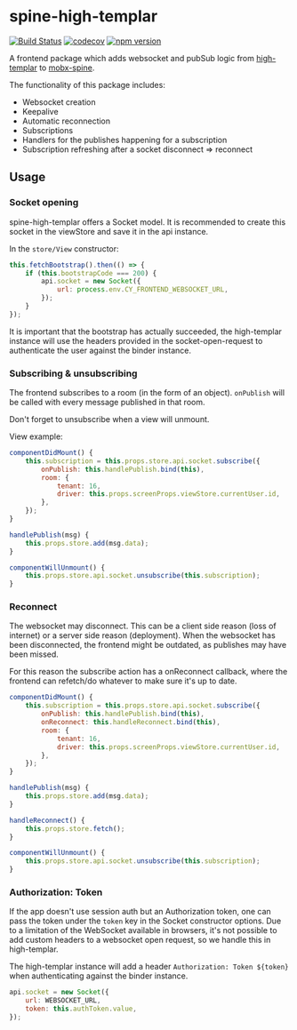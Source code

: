 # spine-high-templar

[![Build Status](https://travis-ci.org/CodeYellowBV/spine-high-templar.svg?branch=master)](https://travis-ci.org/CodeYellowBV/spine-high-templar)
[![codecov](https://codecov.io/gh/CodeYellowBV/spine-high-templar/branch/master/graph/badge.svg)](https://codecov.io/gh/CodeYellowBV/spine-high-templar)
[![npm version](https://img.shields.io/npm/v/spine-high-templar.svg?style=flat)](https://www.npmjs.com/package/spine-high-templar)

A frontend package which adds websocket and pubSub logic from [high-templar](https://github.com/CodeYellowBV/high-templar) to [mobx-spine](https://github.com/CodeYellowBV/mobx-spine).

The functionality of this package includes:
- Websocket creation
- Keepalive
- Automatic reconnection
- Subscriptions
- Handlers for the publishes happening for a subscription
- Subscription refreshing after a socket disconnect => reconnect

## Usage

### Socket opening

spine-high-templar offers a Socket model. It is recommended to create this socket in the viewStore and save it in the api instance.

In the `store/View` constructor:
```js
this.fetchBootstrap().then(() => {
    if (this.bootstrapCode === 200) {
        api.socket = new Socket({
            url: process.env.CY_FRONTEND_WEBSOCKET_URL,
        });
    }
});
```

It is important that the bootstrap has actually succeeded, the high-templar instance will use the headers provided in the socket-open-request to authenticate the user against the binder instance.

### Subscribing & unsubscribing

The frontend subscribes to a room (in the form of an object). `onPublish` will be called with every message published in that room.

Don't forget to unsubscribe when a view will unmount.

View example:
```js
componentDidMount() {
    this.subscription = this.props.store.api.socket.subscribe({
        onPublish: this.handlePublish.bind(this),
        room: {
            tenant: 16,
            driver: this.props.screenProps.viewStore.currentUser.id,
        },
    });
}

handlePublish(msg) {
    this.props.store.add(msg.data);
}

componentWillUnmount() {
    this.props.store.api.socket.unsubscribe(this.subscription);
}
```

### Reconnect

The websocket may disconnect. This can be a client side reason (loss of internet) or a server side reason (deployment). When the websocket has been disconnected, the frontend might be outdated, as publishes may have been missed.

For this reason the subscribe action has a onReconnect callback, where the frontend can refetch/do whatever to make sure it's up to date.

```js
componentDidMount() {
    this.subscription = this.props.store.api.socket.subscribe({
        onPublish: this.handlePublish.bind(this),
        onReconnect: this.handleReconnect.bind(this),
        room: {
            tenant: 16,
            driver: this.props.screenProps.viewStore.currentUser.id,
        },
    });
}

handlePublish(msg) {
    this.props.store.add(msg.data);
}

handleReconnect() {
    this.props.store.fetch();
}

componentWillUnmount() {
    this.props.store.api.socket.unsubscribe(this.subscription);
}
```

### Authorization: Token

If the app doesn't use session auth but an Authorization token, one can pass the token under the `token` key in the Socket constructor options. Due to a limitation of the WebSocket available in browsers, it's not possible to add custom headers to a websocket open request, so we handle this in high-templar.

The high-templar instance will add a header `Authorization: Token ${token}` when authenticating against the binder instance.

```js
api.socket = new Socket({
    url: WEBSOCKET_URL,
    token: this.authToken.value,
});
```

